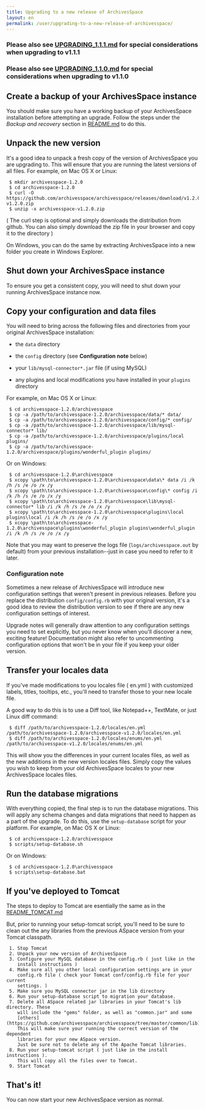 ```yaml
---
title: Upgrading to a new release of ArchivesSpace 
layout: en
permalink: /user/upgrading-to-a-new-release-of-archivesspace/ 
---
```


### Please also see [UPGRADING_1.1.1.md](https://github.com/archivesspace/archivesspace/blob/master/UPGRADING_1.1.1.md)  for special considerations when upgrading to v1.1.1
### Please also see [UPGRADING_1.1.0.md](https://github.com/archivesspace/archivesspace/blob/master/UPGRADING_1.1.0.md)  for special considerations when upgrading to v1.1.0


## Create a backup of your ArchivesSpace instance

You should make sure you have a working backup of your ArchivesSpace
installation before attempting an upgrade.  Follow the steps
under the *Backup and recovery* section in [README.md](https://github.com/archivesspace/archivesspace/blob/master/README.md) to do this.


## Unpack the new version

It's a good idea to unpack a fresh copy of the version of
ArchivesSpace you are upgrading to.  This will ensure that you are
running the latest versions of all files.  For example, on Mac OS X or
Linux:

     $ mkdir archivesspace-1.2.0
     $ cd archivesspace-1.2.0
     $ curl -O https://github.com/archivesspace/archivesspace/releases/download/v1.2.0/archivesspace-v1.2.0.zip
     $ unzip -x archivesspace-v1.2.0.zip

( The curl step is optional and simply downloads the distribution from github. You can also
 simply download the zip file in your browser and copy it to the directory ) 

On Windows, you can do the same by extracting ArchivesSpace into a new
folder you create in Windows Explorer.

## Shut down your ArchivesSpace instance

To ensure you get a consistent copy, you will need to shut down your
running ArchivesSpace instance now.


## Copy your configuration and data files

You will need to bring across the following files and directories from
your original ArchivesSpace installation:

  * the `data` directory

  * the `config` directory (see **Configuration note** below)

  * your `lib/mysql-connector*.jar` file (if using MySQL)

  * any plugins and local modifications you have installed in your `plugins` directory

For example, on Mac OS X or Linux:

     $ cd archivesspace-1.2.0/archivesspace
     $ cp -a /path/to/archivesspace-1.2.0/archivesspace/data/* data/
     $ cp -a /path/to/archivesspace-1.2.0/archivesspace/config/* config/
     $ cp -a /path/to/archivesspace-1.2.0/archivesspace/lib/mysql-connector* lib/
     $ cp -a /path/to/archivesspace-1.2.0/archivesspace/plugins/local plugins/
     $ cp -a /path/to/archivesspace-1.2.0/archivesspace/plugins/wonderful_plugin plugins/

Or on Windows:

     $ cd archivesspace-1.2.0\archivesspace
     $ xcopy \path\to\archivesspace-1.2.0\archivesspace\data\* data /i /k /h /s /e /o /x /y
     $ xcopy \path\to\archivesspace-1.2.0\archivesspace\config\* config /i /k /h /s /e /o /x /y
     $ xcopy \path\to\archivesspace-1.2.0\archivesspace\lib\mysql-connector* lib /i /k /h /s /e /o /x /y
     $ xcopy \path\to\archivesspace-1.2.0\archivesspace\plugins\local plugins\local /i /k /h /s /e /o /x /y
     $ xcopy \path\to\archivesspace-1.2.0\archivesspace\plugins\wonderful_plugin plugins\wonderful_plugin /i /k /h /s /e /o /x /y


Note that you may want to preserve the logs file (`logs/archivesspace.out` 
by default) from your previous installation--just in case you need to 
refer to it later.

### Configuration note

Sometimes a new release of ArchivesSpace will introduce new
configuration settings that weren't present in previous releases.
Before you replace the distribution `config/config.rb` with your
original version, it's a good idea to review the distribution version
to see if there are any new configuration settings of interest.

Upgrade notes will generally draw attention to any configuration
settings you need to set explicitly, but you never know when you'll
discover a new, exciting feature!  Documentation might also refer to
uncommenting configuration options that won't be in your file if you
keep your older version.


## Transfer your locales data

If you've made modifications to you locales file ( en.yml ) with customized
labels, titles, tooltips, etc., you'll need to transfer those to your new
locale file. 

A good way to do this is to use a Diff tool, like Notepad++, TextMate, or just
Linux diff command:

     $ diff /path/to/archivesspace-1.2.0/locales/en.yml /path/to/archivesspace-1.2.0/archivesspace-v1.2.0/locales/en.yml
     $ diff /path/to/archivesspace-1.2.0/locales/enums/en.yml /path/to/archivesspace-v1.2.0/locales/enums/en.yml

This will show you the differences in your current locales files, as well as the
new additions in the new version locales files. Simply copy the values you wish
to keep from your old ArchivesSpace locales to your new ArchivesSpace locales
files. 

## Run the database migrations

With everything copied, the final step is to run the database
migrations.  This will apply any schema changes and data migrations
that need to happen as a part of the upgrade.  To do this, use the
`setup-database` script for your platform. For example, on Mac OS X
or Linux:

     $ cd archivesspace-1.2.0/archivesspace
     $ scripts/setup-database.sh

Or on Windows:

     $ cd archivesspace-1.2.0\archivesspace
     $ scripts\setup-database.bat


## If you've deployed to Tomcat

The steps to deploy to Tomcat are esentially the same as in the
[README_TOMCAT.md](https://github.com/archivesspace/archivesspace/blob/master/README_TOMCAT.md)

But, prior to running your setup-tomcat script, you'll need to be sure to clean out the
any libraries from the previous ASpace version from your Tomcat classpath.

     1. Stop Tomcat
     2. Unpack your new version of ArchivesSpace
     3. Configure your MySQL database in the config.rb ( just like in the
        install instructions )
     4. Make sure all you other local configuration settings are in your
        config.rb file ( check your Tomcat conf/config.rb file for your current
        settings. )
     5. Make sure you MySQL connector jar in the lib directory
     6. Run your setup-database script to migration your database. 
     7. Delete all ASpace related jar libraries in your Tomcat's lib directory. These
        will include the "gems" folder, as well as "common.jar" and some 
        [others](https://github.com/archivesspace/archivesspace/tree/master/common/lib). 
        This will make sure your running the correct version of the dependent
        libraries for your new ASpace version. 
        Just be sure not to delete any of the Apache Tomcat libraries.
     8. Run your setup-tomcat script ( just like in the install instructions ).
        This will copy all the files over to Tomcat. 
     9. Start Tomcat
    
## That's it!

You can now start your new ArchivesSpace version as normal.
